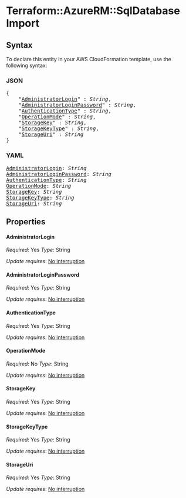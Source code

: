 # Terraform::AzureRM::SqlDatabase Import

## Syntax

To declare this entity in your AWS CloudFormation template, use the following syntax:

### JSON

<pre>
{
    "<a href="#administratorlogin" title="AdministratorLogin">AdministratorLogin</a>" : <i>String</i>,
    "<a href="#administratorloginpassword" title="AdministratorLoginPassword">AdministratorLoginPassword</a>" : <i>String</i>,
    "<a href="#authenticationtype" title="AuthenticationType">AuthenticationType</a>" : <i>String</i>,
    "<a href="#operationmode" title="OperationMode">OperationMode</a>" : <i>String</i>,
    "<a href="#storagekey" title="StorageKey">StorageKey</a>" : <i>String</i>,
    "<a href="#storagekeytype" title="StorageKeyType">StorageKeyType</a>" : <i>String</i>,
    "<a href="#storageuri" title="StorageUri">StorageUri</a>" : <i>String</i>
}
</pre>

### YAML

<pre>
<a href="#administratorlogin" title="AdministratorLogin">AdministratorLogin</a>: <i>String</i>
<a href="#administratorloginpassword" title="AdministratorLoginPassword">AdministratorLoginPassword</a>: <i>String</i>
<a href="#authenticationtype" title="AuthenticationType">AuthenticationType</a>: <i>String</i>
<a href="#operationmode" title="OperationMode">OperationMode</a>: <i>String</i>
<a href="#storagekey" title="StorageKey">StorageKey</a>: <i>String</i>
<a href="#storagekeytype" title="StorageKeyType">StorageKeyType</a>: <i>String</i>
<a href="#storageuri" title="StorageUri">StorageUri</a>: <i>String</i>
</pre>

## Properties

#### AdministratorLogin

_Required_: Yes
_Type_: String

_Update requires_: [No interruption](https://docs.aws.amazon.com/AWSCloudFormation/latest/UserGuide/using-cfn-updating-stacks-update-behaviors.html#update-no-interrupt)

#### AdministratorLoginPassword

_Required_: Yes
_Type_: String

_Update requires_: [No interruption](https://docs.aws.amazon.com/AWSCloudFormation/latest/UserGuide/using-cfn-updating-stacks-update-behaviors.html#update-no-interrupt)

#### AuthenticationType

_Required_: Yes
_Type_: String

_Update requires_: [No interruption](https://docs.aws.amazon.com/AWSCloudFormation/latest/UserGuide/using-cfn-updating-stacks-update-behaviors.html#update-no-interrupt)

#### OperationMode

_Required_: No
_Type_: String

_Update requires_: [No interruption](https://docs.aws.amazon.com/AWSCloudFormation/latest/UserGuide/using-cfn-updating-stacks-update-behaviors.html#update-no-interrupt)

#### StorageKey

_Required_: Yes
_Type_: String

_Update requires_: [No interruption](https://docs.aws.amazon.com/AWSCloudFormation/latest/UserGuide/using-cfn-updating-stacks-update-behaviors.html#update-no-interrupt)

#### StorageKeyType

_Required_: Yes
_Type_: String

_Update requires_: [No interruption](https://docs.aws.amazon.com/AWSCloudFormation/latest/UserGuide/using-cfn-updating-stacks-update-behaviors.html#update-no-interrupt)

#### StorageUri

_Required_: Yes
_Type_: String

_Update requires_: [No interruption](https://docs.aws.amazon.com/AWSCloudFormation/latest/UserGuide/using-cfn-updating-stacks-update-behaviors.html#update-no-interrupt)

